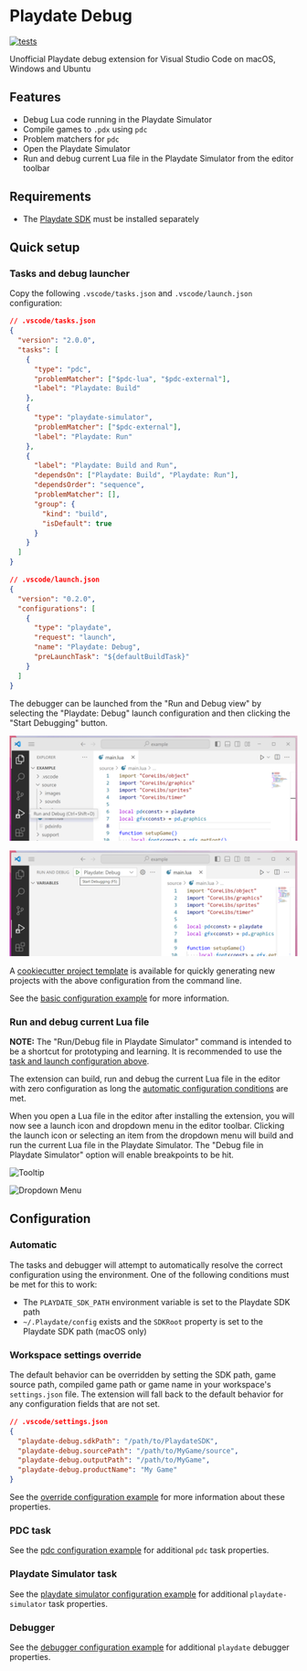 # Playdate Debug

[![tests](https://github.com/midouest/vscode-playdate-debug/actions/workflows/tests.yaml/badge.svg)](https://github.com/midouest/vscode-playdate-debug/actions/workflows/tests.yaml)

Unofficial Playdate debug extension for Visual Studio Code on macOS, Windows and Ubuntu

## Features

- Debug Lua code running in the Playdate Simulator
- Compile games to `.pdx` using `pdc`
- Problem matchers for `pdc`
- Open the Playdate Simulator
- Run and debug current Lua file in the Playdate Simulator from the editor toolbar

## Requirements

- The [Playdate SDK](https://play.date/dev/) must be installed separately

## Quick setup

### Tasks and debug launcher

Copy the following `.vscode/tasks.json` and `.vscode/launch.json` configuration:

```json
// .vscode/tasks.json
{
  "version": "2.0.0",
  "tasks": [
    {
      "type": "pdc",
      "problemMatcher": ["$pdc-lua", "$pdc-external"],
      "label": "Playdate: Build"
    },
    {
      "type": "playdate-simulator",
      "problemMatcher": ["$pdc-external"],
      "label": "Playdate: Run"
    },
    {
      "label": "Playdate: Build and Run",
      "dependsOn": ["Playdate: Build", "Playdate: Run"],
      "dependsOrder": "sequence",
      "problemMatcher": [],
      "group": {
        "kind": "build",
        "isDefault": true
      }
    }
  ]
}
```

```json
// .vscode/launch.json
{
  "version": "0.2.0",
  "configurations": [
    {
      "type": "playdate",
      "request": "launch",
      "name": "Playdate: Debug",
      "preLaunchTask": "${defaultBuildTask}"
    }
  ]
}
```

The debugger can be launched from the "Run and Debug view" by selecting the "Playdate: Debug" launch configuration and then clicking the "Start Debugging" button.

![Run and Debug view](/images/run-and-debug-view.png)

![Start Debugging](/images/start-debugging.png)

A [cookiecutter project template](https://github.com/midouest/cookiecutter-playdate) is available for quickly generating new projects with the above configuration from the command line.

See the [basic configuration example](/fixtures/workspace/basic-configuration) for more information.

### Run and debug current Lua file

**NOTE:** The "Run/Debug file in Playdate Simulator" command is intended to be a shortcut for prototyping and learning. It is recommended to use the [task and launch configuration above](#tasks-and-debug-launcher).

The extension can build, run and debug the current Lua file in the editor with zero configuration as long the [automatic configuration conditions](#automatic) are met.

When you open a Lua file in the editor after installing the extension, you will now see a
launch icon and dropdown menu in the editor toolbar. Clicking the launch icon or selecting an item from the dropdown menu will build and run the current Lua file in the Playdate Simulator. The "Debug file in Playdate Simulator" option will enable breakpoints to be hit.

![Tooltip](/images/tooltip.png)

![Dropdown Menu](/images/dropdown-menu.png)

## Configuration

### Automatic

The tasks and debugger will attempt to automatically resolve the correct configuration using the environment. One of the following conditions must be met for this to work:

- The `PLAYDATE_SDK_PATH` environment variable is set to the Playdate SDK path
- `~/.Playdate/config` exists and the `SDKRoot` property is set to the Playdate SDK path (macOS only)

### Workspace settings override

The default behavior can be overridden by setting the SDK path, game source path, compiled game path or game name in your workspace's `settings.json` file. The extension will fall back to the default behavior for any configuration fields that are not set.

```json
// .vscode/settings.json
{
  "playdate-debug.sdkPath": "/path/to/PlaydateSDK",
  "playdate-debug.sourcePath": "/path/to/MyGame/source",
  "playdate-debug.outputPath": "/path/to/MyGame",
  "playdate-debug.productName": "My Game"
}
```

See the [override configuration example](/fixtures/workspace/override-configuration) for more information about these properties.

### PDC task

See the [pdc configuration example](/fixtures/workspace/pdc-configuration/) for additional `pdc` task properties.

### Playdate Simulator task

See the [playdate simulator configuration example](/fixtures/workspace/playdate-simulator-configuration/) for additional `playdate-simulator` task properties.

### Debugger

See the [debugger configuration example](/fixtures/workspace/debugger-configuration/) for additional `playdate` debugger properties.
